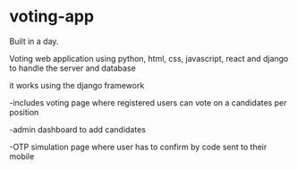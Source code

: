 # voting-app
Built in a day.

Voting web application using python, html, css, javascript, react and django to handle the server and database

it works using the django framework

-includes voting page where registered users can vote on a candidates per position

-admin dashboard to add candidates

-OTP simulation page where user has to confirm by code sent to their mobile
